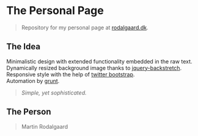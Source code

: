 # The Personal Page

> Repository for my personal page at [rodalgaard.dk](http://rodalgaard.dk).

## The Idea

Minimalistic design with extended functionality embedded in the raw text.<br>
Dynamically resized background image thanks to [jquery-backstretch](https://github.com/srobbin/jquery-backstretch).<br>
Responsive style with the help of [twitter bootstrap](https://github.com/twbs/bootstrap).<br>
Automation by [grunt](https://github.com/gruntjs/grunt).

> _Simple, yet sophisticated._

## The Person

> Martin Rodalgaard
